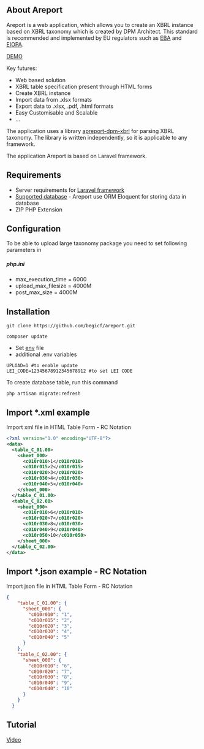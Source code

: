 ## About Areport
Areport is a web application, which allows you to create an XBRL instance based on XBRL taxonomy which is created by DPM Architect.
This standard is recommended and implemented by EU regulators such as [EBA](https://eba.europa.eu/risk-analysis-and-data/reporting-frameworks) and [EIOPA](https://www.eiopa.europa.eu/tools-and-data/supervisory-reporting-dpm-and-xbrl_en).

[DEMO](https://demo.areport.net/) 

Key futures:
- Web based solution
- XBRL table specification present through HTML forms
- Create XBRL instance 
- Import data from .xlsx formats
- Export data to .xlsx, .pdf, .html formats
- Easy Customisable and Scalable
- ...

The application uses a library [apreport-dpm-xbrl](https://github.com/begicf/areport-dpm-xbrl) for parsing XBRL taxonomy. The library is written independently, so it is applicable to any framework. 

The application Areport is based on Laravel framework.

## Requirements
- Server requirements for [Laravel framework](https://laravel.com/docs/7.x/installation#server-requirements)
- [Supported database](https://laravel.com/docs/7.x/database) - Areport use ORM Eloquent for storing data in database
- ZIP PHP Extension

## Configuration
To be able to upload large taxonomy package you need to set following parameters in
##### php.ini
- max_execution_time = 6000
- upload_max_filesize = 4000M
- post_max_size = 4000M

## Installation

```
git clone https://github.com/begicf/areport.git

composer update
```
- Set [env](https://laravel.com/docs/7.x/configuration#environment-variable-types) file
- additional .env variables
```
UPLOAD=1 #to enable update
LEI_CODE=12345678912345678912 #to set LEI CODE

```
To create database table, run this command
```
php artisan migrate:refresh
```
## Import *.xml example
Import xml file in HTML Table Form - RC Notation
```xml
<?xml version="1.0" encoding="UTF-8"?>
<data>
  <table_C_01.00>
    <sheet_000>
      <c010r010>1</c010r010>
      <c010r015>2</c010r015>
      <c010r020>3</c010r020>
      <c010r030>4</c010r030>
      <c010r040>5</c010r040>
    </sheet_000>
  </table_C_01.00>
  <table_C_02.00>
    <sheet_000>
      <c010r010>6</c010r010>
      <c010r020>7</c010r020>
      <c010r030>8</c010r030>
      <c010r040>9</c010r040>
      <c010r050>10</c010r050>
    </sheet_000>
  </table_C_02.00>
</data>

```
## Import *.json example - RC Notation
Import json file in HTML Table Form - RC Notation
```json
{
    "table_C_01.00": {
      "sheet_000": {
        "c010r010": "1",
        "c010r015": "2",
        "c010r020": "3",
        "c010r030": "4",
        "c010r040": "5"
      }
    },
    "table_C_02.00": {
      "sheet_000": {
        "c010r010": "6",
        "c010r020": "7",
        "c010r030": "8",
        "c010r040": "9",
        "c010r040": "10"
      }
    }
  }
```
## Tutorial

[Video](https://www.youtube.com/watch?v=WdV35ywmjjM&feature=youtu.be)
